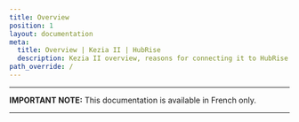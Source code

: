 ```yaml
---
title: Overview
position: 1
layout: documentation
meta:
  title: Overview | Kezia II | HubRise
  description: Kezia II overview, reasons for connecting it to HubRise and summary of integrated features. Synchronise data between your EPOS and your apps.
path_override: /
---
```


---

**IMPORTANT NOTE:** This documentation is available <Link to="/fr/apps/kezia" addLocalePrefix={false}>in French only</Link>.

---
